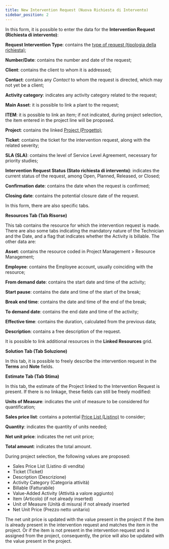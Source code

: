 ```yaml
---
title: New Intervention Request (Nuova Richiesta di Intervento)
sidebar_position: 2
---
```


In this form, it is possible to enter the data for the **Intervention Request (Richiesta di intervento)**:

**Request Intervention Type**: contains the [type of request (tipologia della richiesta)](/docs/configurations/tables/project-management/request-intervention-type/);

**Number/Date**: contains the number and date of the request;

**Client**: contains the client to whom it is addressed;

**Contact**: contains any *Contact* to whom the request is directed, which may not yet be a client;

**Activity category**: indicates any activity category related to the request;

**Main Asset**: it is possible to link a plant to the request;

**ITEM**: it is possible to link an item; if not indicated, during project selection, the item entered in the project line will be proposed.

**Project**: contains the linked [Project (Progetto)](/docs/project-management/projects/search-projects-intro/);

**Ticket**: contains the ticket for the intervention request, along with the related severity;

**SLA (SLA)**: contains the level of Service Level Agreement, necessary for priority studies;

**Intervention Request Status (Stato richiesta di intervento)**: indicates the current status of the request, among Open, Planned, Released, or Closed;

**Confirmation date**: contains the date when the request is confirmed;

**Closing date**: contains the potential closure date of the request.

In this form, there are also specific tabs.

**Resources Tab (Tab Risorse)**

This tab contains the resource for which the intervention request is made. There are also some tabs indicating the mandatory nature of the Technician and the Date, and a flag that indicates whether the Activity is billable. The other data are:

**Asset**: contains the resource coded in Project Management > Resource Management;

**Employee**: contains the Employee account, usually coinciding with the resource;

**From demand date**: contains the start date and time of the activity;

**Start pause**: contains the date and time of the start of the break;

**Break end time**: contains the date and time of the end of the break;

**To demand date**: contains the end date and time of the activity;

**Effective time**: contains the duration, calculated from the previous data;

**Description**: contains a free description of the request.

It is possible to link additional resources in the **Linked Resources** grid.

**Solution Tab (Tab Soluzione)**

In this tab, it is possible to freely describe the intervention request in the **Terms** and **Note** fields.

**Estimate Tab (Tab Stima)**

In this tab, the estimate of the Project linked to the Intervention Request is present. If there is no linkage, these fields can still be freely modified:

**Units of Measure**: indicates the unit of measure to be considered for quantification;

**Sales price list**: contains a potential [Price List (Listino)](/docs/sales/sales-price-list/sales-price-list/insert-sales-price-list/) to consider;

**Quantity**: indicates the quantity of units needed;

**Net unit price**: indicates the net unit price;

**Total amount**: indicates the total amount.

During project selection, the following values are proposed:

- Sales Price List (Listino di vendita)
- Ticket (Ticket)
- Description (Descrizione)
- Activity Category (Categoria attività) 
- Billable (Fatturabile)
- Value-Added Activity (Attività a valore aggiunto)
- Item (Articolo) (if not already inserted)
- Unit of Measure (Unità di misura) if not already inserted
- Net Unit Price (Prezzo netto unitario)

The net unit price is updated with the value present in the project if the item is already present in the intervention request and matches the item in the project. Or if the item is not present in the intervention request and is assigned from the project, consequently, the price will also be updated with the value present in the project.